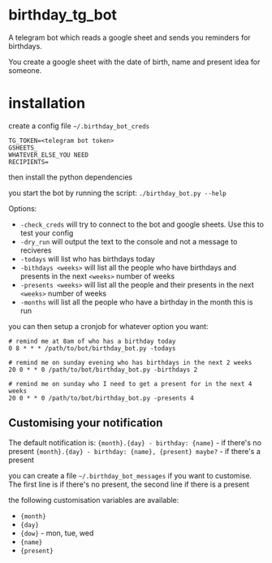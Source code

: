 # birthday_tg_bot


A telegram bot which reads a google sheet and sends you reminders for birthdays.

You create a google sheet with the date of birth, name and present idea for someone.


# installation

create a config file `~/.birthday_bot_creds`

```
TG_TOKEN=<telegram bot token>
GSHEETS_
WHATEVER_ELSE_YOU NEED
RECIPIENTS=
```

then install the python dependencies

you start the bot by running the script:
`./birthday_bot.py --help`


Options:
 * `-check_creds` will try to connect to the bot and google sheets. Use this to test your config
 * `-dry_run` will output the text to the console and not a message to reciveres
 * `-todays` will list who has birthdays today
 * `-bithdays <weeks>` will list all the people who have birthdays and presents in the next `<weeks>` number of weeks
 * `-presents <weeks>` will list all the people and their presents in the next `<weeks>` number of weeks
 * `-months` will list all the people who have a birthday in the month this is run


you can then setup a cronjob for whatever option you want:
```
# remind me at 8am of who has a birthday today
0 8 * * * /path/to/bot/birthday_bot.py -todays

# remind me on sunday evening who has birthdays in the next 2 weeks
20 0 * * 0 /path/to/bot/birthday_bot.py -birthdays 2

# remind me on sunday who I need to get a present for in the next 4 weeks
20 0 * * 0 /path/to/bot/birthday_bot.py -presents 4
```


## Customising your notification

The default notification is:
`{month}.{day} - birthday: {name}` - if there's no present
`{month}.{day} - birthday: {name}, {present} maybe?` - if there's a present

you can create a file `~/.birthday_bot_messages` if you want to customise.
The first line is if there's no present, the second line if there is a present

the following customisation variables are available:
* `{month}`
* `{day}`
* `{dow}` - mon, tue, wed
* `{name}`
* `{present}`

